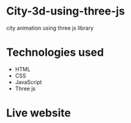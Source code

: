 # City-3d-using-three-js

city animation using three js library

# Technologies used

* HTML
* CSS
* JavaScript
* Three js

# Live website 
